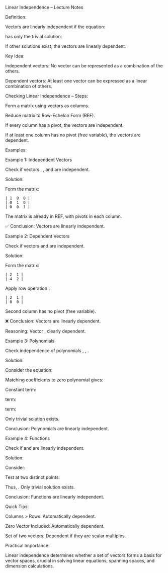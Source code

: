 Linear Independence – Lecture Notes

Definition:

Vectors  are linearly independent if the equation:



has only the trivial solution:



If other solutions exist, the vectors are linearly dependent.

Key Idea:

Independent vectors: No vector can be represented as a combination of the others.

Dependent vectors: At least one vector can be expressed as a linear combination of others.

Checking Linear Independence – Steps:

Form a matrix using vectors as columns.

Reduce matrix to Row-Echelon Form (REF).

If every column has a pivot, the vectors are independent.

If at least one column has no pivot (free variable), the vectors are dependent.

Examples:

Example 1: Independent Vectors

Check if vectors , , and  are independent.

Solution:

Form the matrix:
```cmatrix
| 1  0  0 |
| 0  1  0 |
| 0  0  1 |
```

The matrix is already in REF, with pivots in each column.

✅ Conclusion: Vectors are linearly independent.

Example 2: Dependent Vectors

Check if vectors  and  are independent.

Solution:

Form the matrix:

```
| 2  1 |
| 4  2 |
```

Apply row operation :

```
| 2  1 |
| 0  0 |
```

Second column has no pivot (free variable).

❌ Conclusion: Vectors are linearly dependent.

Reasoning: Vector , clearly dependent.

Example 3: Polynomials

Check independence of polynomials , , .

Solution:

Consider the equation:



Matching coefficients to zero polynomial gives:

Constant term: 

 term: 

 term: 

Only trivial solution exists.

 Conclusion: Polynomials are linearly independent.

Example 4: Functions

Check if  and  are linearly independent.

Solution:

Consider:



Test at two distinct points:





Thus, . Only trivial solution exists.

Conclusion: Functions are linearly independent.

Quick Tips:

Columns > Rows: Automatically dependent.

Zero Vector Included: Automatically dependent.

Set of two vectors: Dependent if they are scalar multiples.

Practical Importance:

Linear independence determines whether a set of vectors forms a basis for vector spaces, crucial in solving linear equations, spanning spaces, and dimension calculations.
